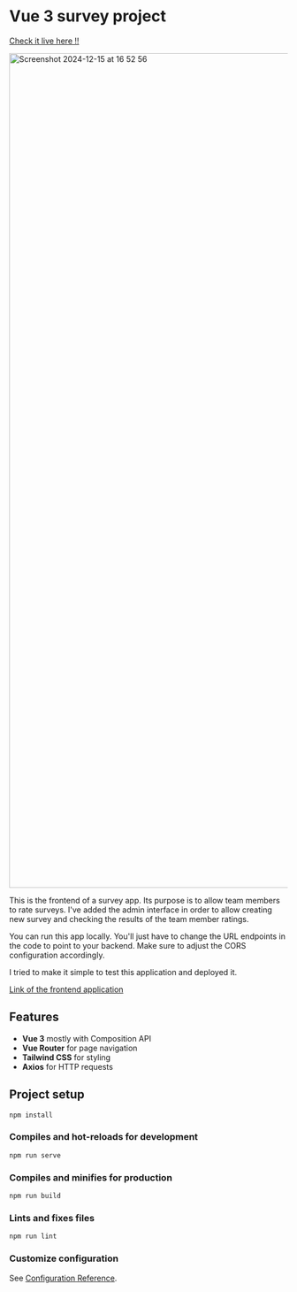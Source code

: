 # Vue 3 survey project 

[Check it live here !!](https://survey-neon.vercel.app/)

<img width="1509" alt="Screenshot 2024-12-15 at 16 52 56" src="https://github.com/user-attachments/assets/17180399-5191-44bb-9533-2369d7cf398c" />

This is the frontend of a survey app. Its purpose is to allow team members to rate surveys. I've added the admin interface in order to allow creating new survey and checking the results of the team member ratings.

You can run this app locally. You'll just have to change the URL endpoints in the code to point to your backend. 
Make sure to adjust the CORS configuration accordingly.

I tried to make it simple to test this application and deployed it.

[Link of the frontend application](https://survey-neon.vercel.app/) 


## Features
- **Vue 3** mostly with Composition API
- **Vue Router** for page navigation
- **Tailwind CSS** for styling
- **Axios** for HTTP requests


## Project setup

```
npm install
```

### Compiles and hot-reloads for development

```
npm run serve
```

### Compiles and minifies for production

```
npm run build
```

### Lints and fixes files

```
npm run lint
```

### Customize configuration

See [Configuration Reference](https://cli.vuejs.org/config/).
